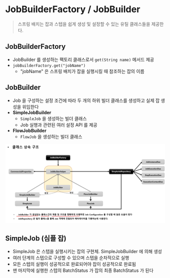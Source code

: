  # JobBuilderFactory / JobBuilder
> 스프링 배치는 잡과 스텝을 쉽게 생성 및 설정할 수 있는 유틸 클래스들을 제공한다.

## JobBuilderFactory
- JobBuilder 를 생성하는 팩토리 클래스로서 `get(String name)` 메서드 제공
- `jobBuilderFactory.get("jobName")` 
  - "jobName" 은 스프링 배치가 잡을 실행시킬 때 참조하는 잡의 이름

## JobBuilder
- Job 을 구성하는 설정 조건에 따라 두 개의 하위 빌더 클래스를 생성하고 실제 잡 생성을 위임한다
- **SimpleJobBuilder**
  - `SimpleJob` 을 생성하는 빌더 클래스
  - Job 실행과 관련된 여러 설정 API 를 제공
- **FlowJobBuilder**
  - `FlowJob` 을 생성하는 빌더 클래스

![img_2.png](img_2.png)

## SimpleJob (심플 잡)
- SimpleJob 은 스텝을 실행시키는 잡의 구현체. SimpleJobBuilder 에 의해 생성
- 여러 단계의 스텝으로 구성할 수 있으며 스텝을 순차적으로 실행
- 모든 스텝의 실행이 성공적으로 완료되어야 잡이 성공적으로 완료됨
- 맨 마지막에 실행한 스텝의 BatchStatus 가 잡의 최종 BatchStatus 가 된다

